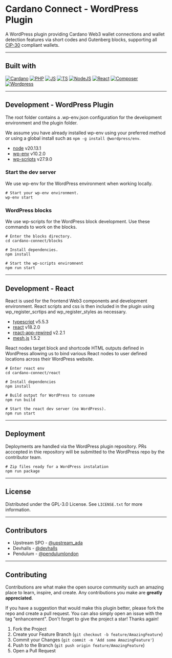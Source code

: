 # Cardano Connect - WordPress Plugin

A WordPress plugin providing Cardano Web3 wallet connections and wallet detection features via short codes and 
Gutenberg blocks, supporting all [CIP-30](https://cips.cardano.org/cip/CIP-30) compliant wallets.

---

## Built with

[![Cardano][Cardano-shield]][Cardano-url]
[![PHP][PHP-shield]][PHP-url]
[![JS][JS-shield]][JS-url]
[![TS][TS-shield]][TS-url]
[![NodeJS][Node-shield]][Node-url]
[![React][React-shield]][React-url]
[![Composer][Composer-shield]][Composer-url]
[![Wordpress][Wordpress-shield]][Wordpress-url]

---

## Development - WordPress Plugin

The root folder contains a .wp-env.json configuration for the development environment and the plugin folder.

We assume you have already installed wp-env using your preferred method or using a global install such as `npm -g install @wordpress/env`.

* [node](https://nodejs.org/en) v20.13.1
* [wp-env](https://developer.wordpress.org/block-editor/getting-started/devenv/) v10.2.0
* [wp-scripts](https://developer.wordpress.org/block-editor/reference-guides/packages/packages-scripts/) v27.9.0

### Start the dev server

We use wp-env for the WordPress environment when working locally.  

```
# Start your wp-env environment.
wp-env start
```

### WordPress blocks

We use wp-scripts for the WordPress block development. Use these commands to work on the blocks. 

```
# Enter the blocks directory.
cd cardano-connect/blocks

# Install dependencies.
npm install

# Start the wp-scripts enviromnent
npm run start
```

---

## Development - React

React is used for the frontend Web3 components and development environment. React scripts and css is then included in the plugin using wp_register_scrtips and wp_register_styles as necessary.

* [typescript](https://www.typescriptlang.org/) v5.5.3
* [react](https://react.dev/) v18.2.0
* [react-app-rewired](https://github.com/timarney/react-app-rewired) v2.2.1
* [mesh.js](https://meshjs.dev) 1.5.2

React nodes target block and shortcode HTML outputs defined in WordPress allowing us to bind various React nodes to user defined locations across their WordPress website.

```
# Enter react env
cd cardano-connect/react

# Install dependencies
npm install

# Build output for WordPress to consume
npm run build

# Start the react dev server (no WordPress).
npm run start
```

---

## Deployment

Deployments are handled via the WordPress plugin repository. PRs acccepted in thie repository will be submitted to the WordPress repo by the contributor team.

```
# Zip files ready for a WordPress instalation
npm run package
```

---

## License

Distributed under the GPL-3.0 License. See `LICENSE.txt` for more information.

---

## Contributors

* Upstream SPO - [@upstream_ada](https://twitter.com/upstream_ada)
* Devhalls - [@devhalls](https://twitter.com/devhalls)
* Pendulum - [@pendulumlondon](https://twitter.com/pendulumlondon)

---

## Contributing

Contributions are what make the open source community such an amazing place to learn, inspire, and create. Any contributions you make are **greatly appreciated**.

If you have a suggestion that would make this plugin better, please fork the repo and create a pull request. You can also simply open an issue with the tag "enhancement". Don't forget to give the project a star! Thanks again!

1. Fork the Project
2. Create your Feature Branch (`git checkout -b feature/AmazingFeature`)
3. Commit your Changes (`git commit -m 'Add some AmazingFeature'`)
4. Push to the Branch (`git push origin feature/AmazingFeature`)
5. Open a Pull Request

[Cardano-shield]: https://img.shields.io/badge/cardano-000000?style=for-the-badge&logo=cardano&logoColor=white
[Cardano-url]: https://developers.cardano.org/docs/integrate-cardano/user-wallet-authentication/
[PHP-shield]: https://img.shields.io/badge/php-000000?style=for-the-badge&logo=php&logoColor=white
[PHP-url]: https://www.php.net/
[JS-shield]: https://img.shields.io/badge/javascript-000000?style=for-the-badge&logo=javascript&logoColor=white
[JS-url]: https://developer.mozilla.org/en-US/docs/Learn/Getting_started_with_the_web/JavaScript_basics
[TS-shield]: https://img.shields.io/badge/typescript-000000?style=for-the-badge&logo=typescript&logoColor=white
[TS-url]: https://www.typescriptlang.org/
[React-shield]: https://img.shields.io/badge/react-000000?style=for-the-badge&logo=react&logoColor=white
[React-url]: https://react.dev/
[Node-shield]: https://img.shields.io/badge/node.js-000000?style=for-the-badge&logo=nodedotjs&logoColor=white
[Node-url]: https://nodejs.org/
[Composer-shield]: https://img.shields.io/badge/composer-000000?style=for-the-badge&logo=composer&logoColor=white
[Composer-url]: https://getcomposer.org/
[Wordpress-shield]: https://img.shields.io/badge/wordpress-000000?style=for-the-badge&logo=wordpress&logoColor=white
[Wordpress-url]: https://wordpress.org/
